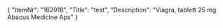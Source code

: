 {
  "ItemNr": "162918",
  "Title": "test",
  "Description": "Viagra, tablett 25 mg Abacus Medicine Aps"
}